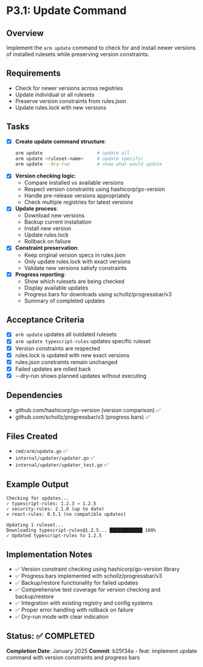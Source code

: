 # P3.1: Update Command

## Overview
Implement the `arm update` command to check for and install newer versions of installed rulesets while preserving version constraints.

## Requirements
- Check for newer versions across registries
- Update individual or all rulesets
- Preserve version constraints from rules.json
- Update rules.lock with new versions

## Tasks
- [x] **Create update command structure**:
  ```bash
  arm update                    # update all
  arm update <ruleset-name>     # update specific
  arm update --dry-run          # show what would update
  ```
- [x] **Version checking logic**:
  - Compare installed vs available versions
  - Respect version constraints using hashicorp/go-version
  - Handle pre-release versions appropriately
  - Check multiple registries for latest versions
- [x] **Update process**:
  - Download new versions
  - Backup current installation
  - Install new version
  - Update rules.lock
  - Rollback on failure
- [x] **Constraint preservation**:
  - Keep original version specs in rules.json
  - Only update rules.lock with exact versions
  - Validate new versions satisfy constraints
- [x] **Progress reporting**:
  - Show which rulesets are being checked
  - Display available updates
  - Progress bars for downloads using schollz/progressbar/v3
  - Summary of completed updates

## Acceptance Criteria
- [x] `arm update` updates all outdated rulesets
- [x] `arm update typescript-rules` updates specific ruleset
- [x] Version constraints are respected
- [x] rules.lock is updated with new exact versions
- [x] rules.json constraints remain unchanged
- [x] Failed updates are rolled back
- [x] --dry-run shows planned updates without executing

## Dependencies
- github.com/hashicorp/go-version (version comparison) ✅
- github.com/schollz/progressbar/v3 (progress bars) ✅

## Files Created
- `cmd/arm/update.go` ✅
- `internal/updater/updater.go` ✅
- `internal/updater/updater_test.go` ✅

## Example Output
```
Checking for updates...
✓ typescript-rules: 1.2.3 → 1.2.5
✓ security-rules: 2.1.0 (up to date)
✗ react-rules: 0.5.1 (no compatible updates)

Updating 1 ruleset...
Downloading typescript-rules@1.2.5... ████████████ 100%
✓ Updated typescript-rules to 1.2.5
```

## Implementation Notes
- ✅ Version constraint checking using hashicorp/go-version library
- ✅ Progress bars implemented with schollz/progressbar/v3
- ✅ Backup/restore functionality for failed updates
- ✅ Comprehensive test coverage for version checking and backup/restore
- ✅ Integration with existing registry and config systems
- ✅ Proper error handling with rollback on failure
- ✅ Dry-run mode with clear indication

## Status: ✅ COMPLETED
**Completion Date**: January 2025
**Commit**: b25f34a - feat: implement update command with version constraints and progress bars
